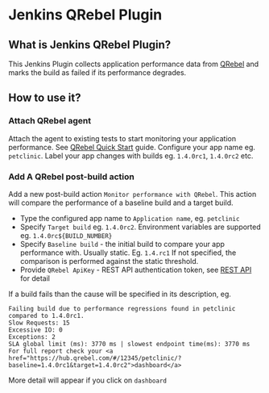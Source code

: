 # Jenkins QRebel Plugin

## What is Jenkins QRebel Plugin?
This Jenkins Plugin collects application performance data from [QRebel](https://qrebel.com/) and marks the build as failed if its performance degrades.

## How to use it?
### Attach QRebel agent
Attach the agent to existing tests to start monitoring your application performance. See [QRebel Quick Start](https://qrebel.com//quick-start/) guide. Configure your app name eg. `petclinic`. Label your app changes with builds eg. `1.4.0rc1`, `1.4.0rc2` etc.
### Add A QRebel post-build action
Add a new post-build action `Monitor performance with QRebel`. This action will compare the performance of a baseline build and a target build.   
* Type the configured app name to `Application name`, eg. `petclinic`
* Specify `Target build` eg. `1.4.0rc2`. Environment variables are supported eg. `1.4.0rc${BUILD_NUMBER}`
* Specify `Baseline build` - the initial build to compare your app performance with. Usually static. Eg. `1.4.rc1` If not specified, the comparison is performed against the static threshold.
* Provide `QRebel ApiKey` - REST API authentication token, see [REST API](https://manuals.zeroturnaround.com/qrebel/api/index.html) for detail

If a build fails than the cause will be specified in its description, eg.
```
Failing build due to performance regressions found in petclinic compared to 1.4.0rc1.
Slow Requests: 15
Excessive IO: 0
Exceptions: 2 
SLA global limit (ms): 3770 ms | slowest endpoint time(ms): 3770 ms
For full report check your <a href="https://hub.qrebel.com/#/12345/petclinic/?baseline=1.4.0rc1&target=1.4.0rc2">dashboard</a>
```
More detail will appear if you click on `dashboard`